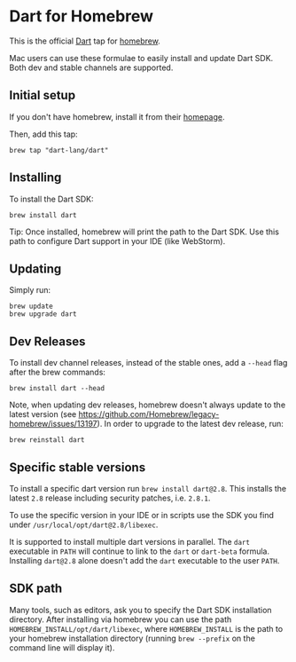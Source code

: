 # Dart for Homebrew

This is the official [Dart][] tap for [homebrew][].

Mac users can use these formulae to easily install and update Dart SDK. Both dev and stable channels are supported.

## Initial setup

If you don't have homebrew, install it from their [homepage][homebrew].

Then, add this tap:

```
brew tap "dart-lang/dart"
```

## Installing

To install the Dart SDK:

```
brew install dart
```

Tip: Once installed, homebrew will print the path to the Dart SDK. Use this path to configure Dart support
in your IDE (like WebStorm).

## Updating

Simply run:

```
brew update
brew upgrade dart
```

## Dev Releases

To install dev channel releases, instead of the stable ones, add a `--head`
flag after the brew commands:

```shell
brew install dart --head
```

Note, when updating dev releases, homebrew doesn't always update to the latest version
(see https://github.com/Homebrew/legacy-homebrew/issues/13197). In order to upgrade to
the latest dev release, run:

```shell
brew reinstall dart
```

## Specific stable versions

To install a specific dart version run `brew install dart@2.8`. 
This installs the latest `2.8` release including security patches, i.e. `2.8.1`.

To use the specific version in your IDE or in scripts use the SDK you find under `/usr/local/opt/dart@2.8/libexec`.

It is supported to install multiple dart versions in parallel. The `dart` executable 
in `PATH` will continue to link to the `dart` or `dart-beta` formula. 
Installing `dart@2.8` alone doesn't add the `dart` executable to the user `PATH`. 

## SDK path

Many tools, such as editors, ask you to specify the Dart SDK installation directory.
After installing via homebrew you can use the path `HOMEBREW_INSTALL/opt/dart/libexec`,
where `HOMEBREW_INSTALL` is the path to your homebrew installation directory (running
`brew --prefix` on the command line will display it).

[homebrew]: http://brew.sh/
[dart]: https://dart.dev
